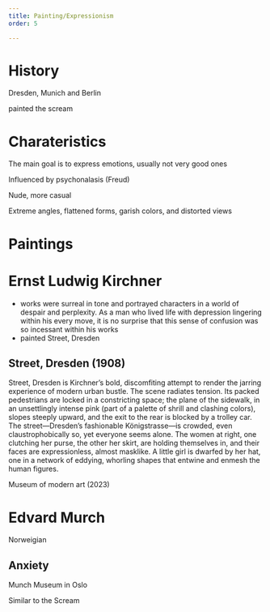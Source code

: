 ```yaml
---
title: Painting/Expressionism
order: 5

---
```


# History

Dresden, Munich and Berlin

painted the scream

# Charateristics

The main goal is to express emotions, usually not very good ones

Influenced by psychonalasis (Freud)

Nude, more casual

Extreme angles, flattened forms, garish colors, and distorted views

# Paintings


# Ernst Ludwig Kirchner 
- works were surreal in tone and portrayed characters in a world of despair and perplexity. As a man who lived life with depression lingering within his every move, it is no surprise that this sense of confusion was so incessant within his works
- painted Street, Dresden


## Street, Dresden (1908)

Street, Dresden is Kirchner’s bold, discomfiting attempt to render the jarring experience of modern urban bustle. The scene radiates tension. Its packed pedestrians are locked in a constricting space; the plane of the sidewalk, in an unsettlingly intense pink (part of a palette of shrill and clashing colors), slopes steeply upward, and the exit to the rear is blocked by a trolley car. The street—Dresden’s fashionable Königstrasse—is crowded, even claustrophobically so, yet everyone seems alone. The women at right, one clutching her purse, the other her skirt, are holding themselves in, and their faces are expressionless, almost masklike. A little girl is dwarfed by her hat, one in a network of eddying, whorling shapes that entwine and enmesh the human figures.

Museum of modern art (2023)

# Edvard Murch

Norweigian

## Anxiety

Munch Museum in Oslo

Similar to the Scream

